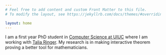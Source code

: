 ```yaml
---
# Feel free to add content and custom Front Matter to this file.
# To modify the layout, see https://jekyllrb.com/docs/themes/#overriding-theme-defaults

layout: home
---
```


I am a first year PhD student in [Computer Science at UIUC](https://siebelschool.illinois.edu/) where I am working with [Talia Ringer](https://dependenttyp.es/). My research is in making interactive theorem proving a better tool for mathematicians.
